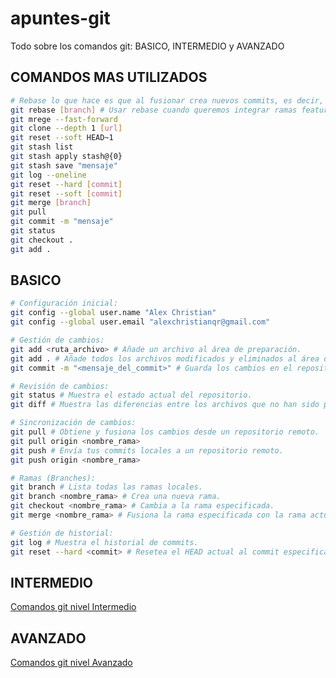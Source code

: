 # apuntes-git

Todo sobre los comandos git: BASICO, INTERMEDIO y AVANZADO

## COMANDOS MAS UTILIZADOS

```bash
# Rebase lo que hace es que al fusionar crea nuevos commits, es decir, afecta el cambio del historial.
git rebase [branch] # Usar rebase cuando queremos integrar ramas features pero, usar merge cuando queremos integrar ramas features con master o dev
git mrege --fast-forward
git clone --depth 1 [url]
git reset --soft HEAD~1
git stash list
git stash apply stash@{0}
git stash save "mensaje" 
git log --oneline
git reset --hard [commit]
git reset --soft [commit]
git merge [branch]
git pull
git commit -m "mensaje"
git status
git checkout .
git add .
```

## BASICO

```bash
# Configuración inicial:
git config --global user.name "Alex Christian"
git config --global user.email "alexchristianqr@gmail.com"
```

```bash
# Gestión de cambios:
git add <ruta_archivo> # Añade un archivo al área de preparación.
git add . # Añade todos los archivos modificados y eliminados al área de preparación.
git commit -m "<mensaje_del_commit>" # Guarda los cambios en el repositorio.
```

```bash
# Revisión de cambios:
git status # Muestra el estado actual del repositorio.
git diff # Muestra las diferencias entre los archivos que no han sido preparados.
```

```bash
# Sincronización de cambios:
git pull # Obtiene y fusiona los cambios desde un repositorio remoto.
git pull origin <nombre_rama> 
git push # Envía tus commits locales a un repositorio remoto.
git push origin <nombre_rama>
```

```bash
# Ramas (Branches):
git branch # Lista todas las ramas locales.
git branch <nombre_rama> # Crea una nueva rama.
git checkout <nombre_rama> # Cambia a la rama especificada.
git merge <nombre_rama> # Fusiona la rama especificada con la rama actual.
```

```bash
# Gestión de historial:
git log # Muestra el historial de commits.
git reset --hard <commit> # Resetea el HEAD actual al commit especificado.
```

## INTERMEDIO

[Comandos git nivel Intermedio](README-intermedio.md)

## AVANZADO

[Comandos git nivel Avanzado](README-avanzado.md)
